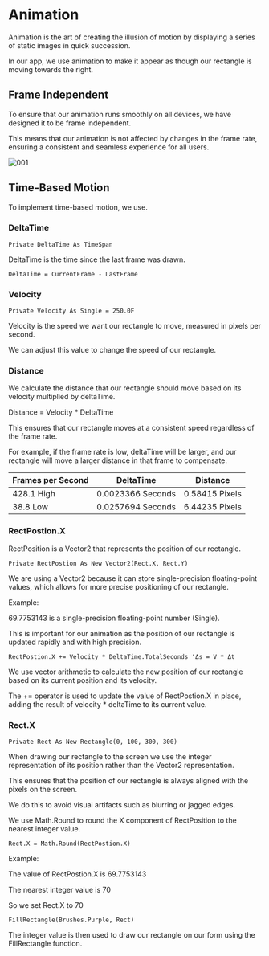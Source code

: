 # Animation

Animation is the art of creating the illusion of motion by displaying a series of static images in quick succession.

In our app, we use animation to make it appear as though our rectangle is moving towards the right.


## Frame Independent


To ensure that our animation runs smoothly on all devices, we have designed it to be frame independent.

This means that our animation is not affected by changes in the frame rate,
ensuring a consistent and seamless experience for all users.

![001](https://github.com/JoeLumbley/Animation/assets/77564255/63b4a8fb-5097-4887-8d16-1b09fb8a209a)



## Time-Based Motion

To implement time-based motion, we use.


### DeltaTime
```
Private DeltaTime As TimeSpan
```
DeltaTime is the time since the last frame was drawn.

```
DeltaTime = CurrentFrame - LastFrame
```

### Velocity

```
Private Velocity As Single = 250.0F
```

Velocity is the speed we want our rectangle to move, measured in pixels per second.


We can adjust this value to change the speed of our rectangle.




### Distance

We calculate the distance that our rectangle should move based on its velocity multiplied by deltaTime.

Distance = Velocity * DeltaTime

This ensures that our rectangle moves at a consistent speed regardless of the frame rate.

For example, if the frame rate is low, deltaTime will be larger, and our rectangle will move a larger distance in that frame to compensate.

| Frames per Second | DeltaTime | Distance |
| --- | --- | --- |
| 428.1 High | 0.0023366 Seconds | 0.58415 Pixels|
| 38.8 Low | 0.0257694 Seconds | 6.44235 Pixels|

### RectPostion.X

RectPosition is a Vector2 that represents the position of our rectangle.

```
Private RectPostion As New Vector2(Rect.X, Rect.Y)
```

We are using a Vector2 because it can store single-precision floating-point values, which allows for more precise positioning of our rectangle.

Example:

69.7753143 is a single-precision floating-point number (Single).

This is important for our animation as the position of our rectangle is updated rapidly and with high precision.

```
RectPostion.X += Velocity * DeltaTime.TotalSeconds 'Δs = V * Δt
```

We use vector arithmetic to calculate the new position of our rectangle based on its current position and its velocity.

The += operator is used to update the value of RectPostion.X in place, adding the result of velocity * deltaTime to its current value. 


  


### Rect.X
```
Private Rect As New Rectangle(0, 100, 300, 300)
```
When drawing our rectangle to the screen we use the integer representation of its position rather than the Vector2 representation.

This ensures that the position of our rectangle is always aligned with the pixels on the screen.

We do this to avoid visual artifacts such as blurring or jagged edges.

We use Math.Round to round the X component of RectPosition to the nearest integer value.

```
Rect.X = Math.Round(RectPostion.X)
```

Example:

The value of RectPostion.X is 69.7753143

The nearest integer value is 70

So we set Rect.X to 70

```
FillRectangle(Brushes.Purple, Rect)
```

The integer value is then used to draw our rectangle on our form using the FillRectangle function.



